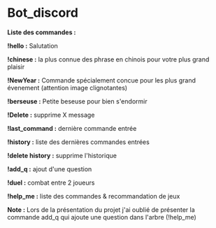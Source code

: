# Bot_discord

__**Liste des commandes :**__

**!hello :** Salutation

**!chinese :** la plus connue des phrase en chinois pour votre plus grand plaisir

**!NewYear :** Commande spécialement concue pour les plus grand évenement (attention image clignotantes)

**!berseuse :** Petite beseuse pour bien s'endormir

**!Delete :** supprime X message

**!last_command :** dernière commande entrée

**!history :** liste des dernières commandes entrées

**!delete history :** supprime l'historique

**!add_q :** ajout d'une question

**!duel :** combat entre 2 joueurs

**!help_me :** liste des commandes & recommandation de jeux

**Note :**
Lors de la présentation du projet j'ai oublié de présenter la commande add_q qui ajoute une question dans l'arbre (!help_me)
